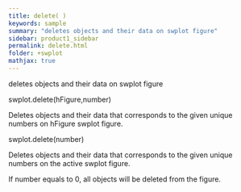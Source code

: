 ```yaml
---
title: delete( )
keywords: sample
summary: "deletes objects and their data on swplot figure"
sidebar: product1_sidebar
permalink: delete.html
folder: +swplot
mathjax: true
---
```

  deletes objects and their data on swplot figure
 
  swplot.delete(hFigure,number)
 
  Deletes objects and their data that corresponds to the given unique
  numbers on hFigure swplot figure.
 
  swplot.delete(number)
 
  Deletes objects and their data that corresponds to the given unique
  numbers on the active swplot figure.
 
  If number equals to 0, all objects will be deleted from the figure.
 
